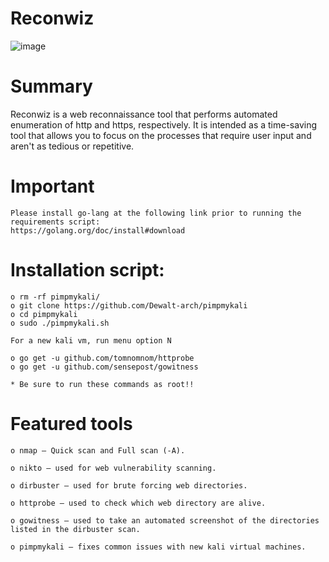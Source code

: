 # Reconwiz

![image](https://user-images.githubusercontent.com/82777195/132600915-33da24b4-468d-4ef8-9a03-108e8be71190.png)

# Summary
Reconwiz is a web reconnaissance tool that performs automated enumeration of http and https, respectively. It is intended as a time-saving tool that allows you to focus on the processes that require user input and aren't as tedious or repetitive. 

# Important
    Please install go-lang at the following link prior to running the requirements script:
    https://golang.org/doc/install#download

# Installation script:
    o rm -rf pimpmykali/
    o git clone https://github.com/Dewalt-arch/pimpmykali
    o cd pimpmykali
    o sudo ./pimpmykali.sh

    For a new kali vm, run menu option N

    o go get -u github.com/tomnomnom/httprobe
    o go get -u github.com/sensepost/gowitness

    * Be sure to run these commands as root!!


# Featured tools
    o nmap – Quick scan and Full scan (-A).

    o nikto – used for web vulnerability scanning.

    o dirbuster – used for brute forcing web directories.

    o httprobe – used to check which web directory are alive.

    o gowitness – used to take an automated screenshot of the directories listed in the dirbuster scan.
    
    o pimpmykali – fixes common issues with new kali virtual machines.


